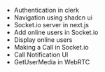 - Authentication in clerk
- Navigation using shadcn ui
- Socket.io server in next.js
- Add online users in Socket.io
- Display online users
- Making a Call in Socket.io
- Call Notification UI
- GetUserMedia in WebRTC
